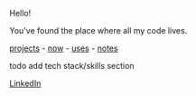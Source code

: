 Hello!

You've found the place where all my code lives.

[projects](https://github.com/griffinht?tab=repositories) -
[now](https://github.com/users/griffinht/projects/3) -
[uses](https://notes.griffinht.com/uses) -
[notes](https://notes.griffinht.com/software+development)
<!-- [dotfiles todo](https://github.com/) -->


<!--
todo page view analytics!
todo now page
(todo add ur pfp to this page) [inspiration](https://zzetao.github.io/awesome-github-profile/)
https://github.com/guilyx commit stats
https://github.com/JessicaLim8 word cloud
-->

todo add tech stack/skills section


[LinkedIn](https://www.linkedin.com/in/griffinht/)
